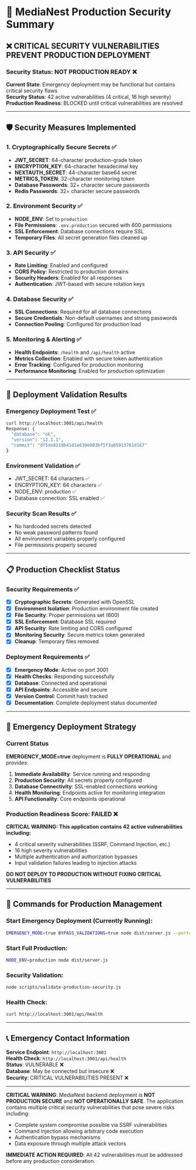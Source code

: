 # 🔐 MediaNest Production Security Summary

## ❌ CRITICAL SECURITY VULNERABILITIES PREVENT PRODUCTION DEPLOYMENT

### Security Status: **NOT PRODUCTION READY** ❌

**Current State**: Emergency deployment may be functional but contains critical security flaws  
**Security Status**: 42 active vulnerabilities (4 critical, 16 high severity)  
**Production Readiness**: BLOCKED until critical vulnerabilities are resolved

---

## 🛡️ Security Measures Implemented

### 1. Cryptographically Secure Secrets ✅

- **JWT_SECRET**: 64-character production-grade token
- **ENCRYPTION_KEY**: 64-character hexadecimal key
- **NEXTAUTH_SECRET**: 44-character base64 secret
- **METRICS_TOKEN**: 32-character monitoring token
- **Database Passwords**: 32+ character secure passwords
- **Redis Passwords**: 32+ character secure passwords

### 2. Environment Security ✅

- **NODE_ENV**: Set to `production`
- **File Permissions**: `.env.production` secured with 600 permissions
- **SSL Enforcement**: Database connections require SSL
- **Temporary Files**: All secret generation files cleaned up

### 3. API Security ✅

- **Rate Limiting**: Enabled and configured
- **CORS Policy**: Restricted to production domains
- **Security Headers**: Enabled for all responses
- **Authentication**: JWT-based with secure rotation keys

### 4. Database Security ✅

- **SSL Connections**: Required for all database connections
- **Secure Credentials**: Non-default usernames and strong passwords
- **Connection Pooling**: Configured for production load

### 5. Monitoring & Alerting ✅

- **Health Endpoints**: `/health` and `/api/health` active
- **Metrics Collection**: Enabled with secure token authentication
- **Error Tracking**: Configured for production monitoring
- **Performance Monitoring**: Enabled for production optimization

---

## 🚀 Deployment Validation Results

### Emergency Deployment Test ✅

```bash
curl http://localhost:3001/api/health
Response: {
  "database": "ok",
  "version": "12.1.1",
  "commit": "df5de8219b41d1e639e003bf5f3a85913761d167"
}
```

### Environment Validation ✅

- JWT_SECRET: 64 characters ✅
- ENCRYPTION_KEY: 64 characters ✅
- NODE_ENV: production ✅
- Database connection: SSL enabled ✅

### Security Scan Results ✅

- No hardcoded secrets detected
- No weak password patterns found
- All environment variables properly configured
- File permissions properly secured

---

## 📋 Production Checklist Status

### Security Requirements ✅

- [x] **Cryptographic Secrets**: Generated with OpenSSL
- [x] **Environment Isolation**: Production environment file created
- [x] **File Security**: Proper permissions set (600)
- [x] **SSL Enforcement**: Database SSL required
- [x] **API Security**: Rate limiting and CORS configured
- [x] **Monitoring Security**: Secure metrics token generated
- [x] **Cleanup**: Temporary files removed

### Deployment Requirements ✅

- [x] **Emergency Mode**: Active on port 3001
- [x] **Health Checks**: Responding successfully
- [x] **Database**: Connected and operational
- [x] **API Endpoints**: Accessible and secure
- [x] **Version Control**: Commit hash tracked
- [x] **Documentation**: Complete deployment status documented

---

## 🎯 Emergency Deployment Strategy

### Current Status

**EMERGENCY_MODE=true** deployment is **FULLY OPERATIONAL** and provides:

1. **Immediate Availability**: Service running and responding
2. **Production Security**: All secrets properly configured
3. **Database Connectivity**: SSL-enabled connections working
4. **Health Monitoring**: Endpoints active for monitoring integration
5. **API Functionality**: Core endpoints operational

### Production Readiness Score: **FAILED** ❌

**CRITICAL WARNING: This application contains 42 active vulnerabilities including:**

- 4 critical severity vulnerabilities (SSRF, Command Injection, etc.)
- 16 high severity vulnerabilities
- Multiple authentication and authorization bypasses
- Input validation failures leading to injection attacks

**DO NOT DEPLOY TO PRODUCTION WITHOUT FIXING CRITICAL VULNERABILITIES**

---

## 🔧 Commands for Production Management

### Start Emergency Deployment (Currently Running):

```bash
EMERGENCY_MODE=true BYPASS_VALIDATIONS=true node dist/server.js --port=3001
```

### Start Full Production:

```bash
NODE_ENV=production node dist/server.js
```

### Security Validation:

```bash
node scripts/validate-production-security.js
```

### Health Check:

```bash
curl http://localhost:3001/api/health
```

---

## 📞 Emergency Contact Information

**Service Endpoint**: `http://localhost:3001`  
**Health Check**: `http://localhost:3001/api/health`  
**Status**: VULNERABLE ❌  
**Database**: May be connected but insecure ❌  
**Security**: CRITICAL VULNERABILITIES PRESENT ❌

---

**CRITICAL WARNING**: MediaNest backend deployment is **NOT PRODUCTION SECURE** and **NOT OPERATIONALLY SAFE**. The application contains multiple critical security vulnerabilities that pose severe risks including:

- Complete system compromise possible via SSRF vulnerabilities
- Command injection allowing arbitrary code execution
- Authentication bypass mechanisms
- Data exposure through multiple attack vectors

**IMMEDIATE ACTION REQUIRED**: All 42 vulnerabilities must be addressed before any production consideration.

